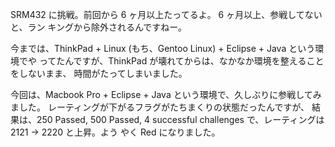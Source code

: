 <!--
title: SRM432
date: 2009-01-07
slug: srm432
-->

SRM432 に挑戦。前回から 6 ヶ月以上たってるよ。 6 ヶ月以上、参戦してないと、ラン
キングから除外されるんですねー。

今までは、ThinkPad + Linux (もち、Gentoo Linux) + Eclipse + Java という環境でや
ってたんですが、ThinkPad が壊れてからは、なかなか環境を整えることをしないまま、
時間がたってしまいました。

今回は、Macbook Pro + Eclipse + Java という環境で、久しぶりに参戦してみました。
レーティングが下がるフラグがたちまくりの状態だったんですが、 結果は、250 Passed,
500 Passed, 4 successful challenges で、レーティングは 2121 -> 2220 と上昇。よう
やく Red になりました。
